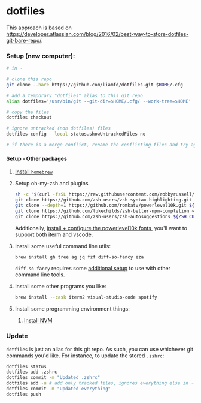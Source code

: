 # dotfiles
This approach is based on https://developer.atlassian.com/blog/2016/02/best-way-to-store-dotfiles-git-bare-repo/.

### Setup (new computer):
```sh
# in ~

# clone this repo
git clone --bare https://github.com/liamfd/dotfiles.git $HOME/.cfg

# add a temporary "dotfiles" alias to this git repo
alias dotfiles='/usr/bin/git --git-dir=$HOME/.cfg/ --work-tree=$HOME'

# copy the files
dotfiles checkout

# ignore untracked (non dotfiles) files
dotfiles config --local status.showUntrackedFiles no

# if there is a merge conflict, rename the conflicting files and try again
```

#### Setup - Other packages

1. [Install `homebrew`](https://brew.sh/)
2. Setup oh-my-zsh and plugins

    ```bash
    sh -c "$(curl -fsSL https://raw.githubusercontent.com/robbyrussell/oh-my-zsh/master/tools/install.sh)"
    git clone https://github.com/zsh-users/zsh-syntax-highlighting.git ${ZSH_CUSTOM:-~/.oh-my-zsh/custom}/plugins/    zsh-syntax-highlighting
    git clone --depth=1 https://github.com/romkatv/powerlevel10k.git ${ZSH_CUSTOM:-$HOME/.oh-my-zsh/custom}/themes/powerlevel10k
    git clone https://github.com/lukechilds/zsh-better-npm-completion ~/.oh-my-zsh/custom/plugins/zsh-better-npm-completion
    git clone https://github.com/zsh-users/zsh-autosuggestions ${ZSH_CUSTOM:-~/.oh-my-zsh/custom}/plugins/zsh-autosuggestions
    ```

    Additionally, [install + configure the powerlevel10k fonts](https://github.com/romkatv/powerlevel10k#fonts), you'll want to support both iterm and vscode.

3. Install some useful command line utils:

    ```bash
    brew install gh tree ag jq fzf diff-so-fancy eza
    ```

    `diff-so-fancy` requires some [additional setup](https://github.com/so-fancy/diff-so-fancy#with-git) to use with other command line tools.

4. Install some other programs you like:

    ```bash
    brew install --cask iterm2 visual-studio-code spotify
    ```

5. Install some programming environment things:

    1. [Install NVM](https://github.com/nvm-sh/nvm)

### Update

`dotfiles` is just an alias for this git repo. As such, you can use whichever git commands you'd like. For instance, to update the stored `.zshrc`:

```sh
dotfiles status
dotfiles add .zshrc
dotfiles commit -m "Updated .zshrc"
dotfiles add -u # add only tracked files, ignores everything else in ~
dotfiles commit -m "Updated everything"
dotfiles push
```
